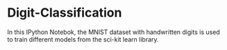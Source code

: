 # Digit-Classification
In this IPython Notebok, the MNIST dataset with handwritten digits is used to train different models from the sci-kit learn library.
